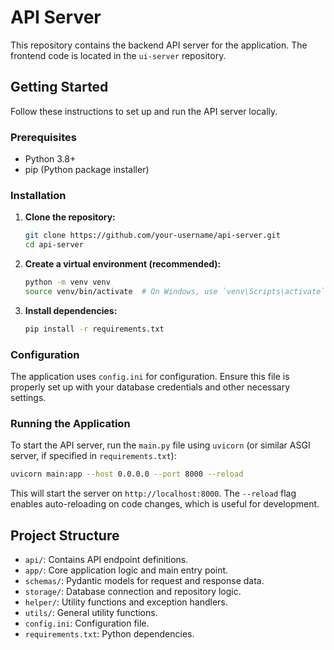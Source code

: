 # API Server

This repository contains the backend API server for the application. The frontend code is located in the `ui-server` repository.

## Getting Started

Follow these instructions to set up and run the API server locally.

### Prerequisites

* Python 3.8+
* pip (Python package installer)

### Installation

1.  **Clone the repository:**

    ```bash
    git clone https://github.com/your-username/api-server.git
    cd api-server
    ```

2.  **Create a virtual environment (recommended):**

    ```bash
    python -m venv venv
    source venv/bin/activate  # On Windows, use `venv\Scripts\activate`
    ```

3.  **Install dependencies:**

    ```bash
    pip install -r requirements.txt
    ```

### Configuration

The application uses `config.ini` for configuration. Ensure this file is properly set up with your database credentials and other necessary settings.

### Running the Application

To start the API server, run the `main.py` file using `uvicorn` (or similar ASGI server, if specified in `requirements.txt`):

```bash
uvicorn main:app --host 0.0.0.0 --port 8000 --reload
```

This will start the server on `http://localhost:8000`. The `--reload` flag enables auto-reloading on code changes, which is useful for development.

## Project Structure

*   `api/`: Contains API endpoint definitions.
*   `app/`: Core application logic and main entry point.
*   `schemas/`: Pydantic models for request and response data.
*   `storage/`: Database connection and repository logic.
*   `helper/`: Utility functions and exception handlers.
*   `utils/`: General utility functions.
*   `config.ini`: Configuration file.
*   `requirements.txt`: Python dependencies.
